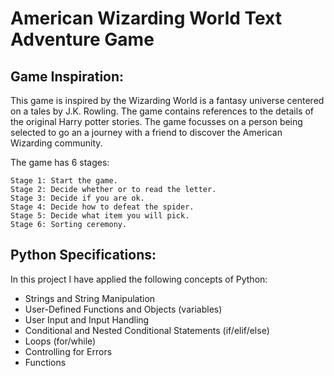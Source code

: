# American Wizarding World Text Adventure Game

## Game Inspiration:

This game is inspired by the Wizarding World is a fantasy universe centered on a tales by J.K. Rowling. The game contains references to the details of the original Harry potter stories. The game focusses on a person being selected to go an a journey with a friend to discover the American Wizarding community. 

The game has 6 stages: 

```
Stage 1: Start the game.
Stage 2: Decide whether or to read the letter.
Stage 3: Decide if you are ok. 
Stage 4: Decide how to defeat the spider.
Stage 5: Decide what item you will pick. 
Stage 6: Sorting ceremony.
```

## Python Specifications:

In this project I have applied the following concepts of Python: 

- Strings and String Manipulation
- User-Defined Functions and Objects (variables)
- User Input and Input Handling
- Conditional and Nested Conditional Statements (if/elif/else)
- Loops (for/while)
- Controlling for Errors
- Functions

